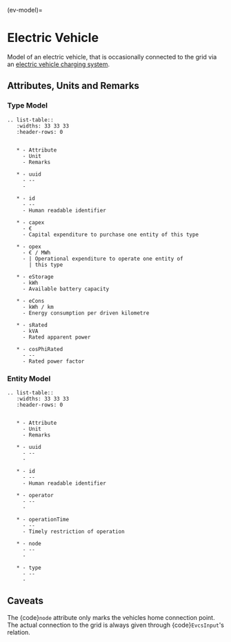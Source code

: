 (ev-model)=

# Electric Vehicle

Model of an electric vehicle, that is occasionally connected to the grid via an [electric vehicle charging system](evcs.md#electric-vehicle-charging-station).

## Attributes, Units and Remarks

### Type Model

```{eval-rst}
.. list-table::
   :widths: 33 33 33
   :header-rows: 0


   * - Attribute
     - Unit
     - Remarks

   * - uuid
     - --
     -

   * - id
     - --
     - Human readable identifier

   * - capex
     - €
     - Capital expenditure to purchase one entity of this type

   * - opex
     - € / MWh
     - | Operational expenditure to operate one entity of
       | this type

   * - eStorage
     - kWh
     - Available battery capacity

   * - eCons
     - kWh / km
     - Energy consumption per driven kilometre

   * - sRated
     - kVA
     - Rated apparent power

   * - cosPhiRated
     - --
     - Rated power factor

```

### Entity Model

```{eval-rst}
.. list-table::
   :widths: 33 33 33
   :header-rows: 0


   * - Attribute
     - Unit
     - Remarks

   * - uuid
     - --
     -

   * - id
     - --
     - Human readable identifier

   * - operator
     - --
     -

   * - operationTime
     - --
     - Timely restriction of operation

   * - node
     - --
     -

   * - type
     - --
     -

```

## Caveats

The {code}`node` attribute only marks the vehicles home connection point.
The actual connection to the grid is always given through {code}`EvcsInput`'s relation.
